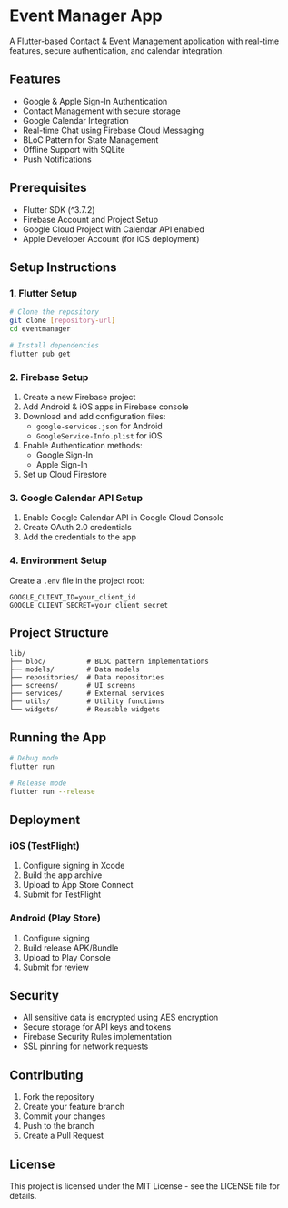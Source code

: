 # Event Manager App

A Flutter-based Contact & Event Management application with real-time features, secure authentication, and calendar integration.

## Features

- Google & Apple Sign-In Authentication
- Contact Management with secure storage
- Google Calendar Integration
- Real-time Chat using Firebase Cloud Messaging
- BLoC Pattern for State Management
- Offline Support with SQLite
- Push Notifications

## Prerequisites

- Flutter SDK (^3.7.2)
- Firebase Account and Project Setup
- Google Cloud Project with Calendar API enabled
- Apple Developer Account (for iOS deployment)

## Setup Instructions

### 1. Flutter Setup

```bash
# Clone the repository
git clone [repository-url]
cd eventmanager

# Install dependencies
flutter pub get
```

### 2. Firebase Setup

1. Create a new Firebase project
2. Add Android & iOS apps in Firebase console
3. Download and add configuration files:
   - `google-services.json` for Android
   - `GoogleService-Info.plist` for iOS
4. Enable Authentication methods:
   - Google Sign-In
   - Apple Sign-In
5. Set up Cloud Firestore

### 3. Google Calendar API Setup

1. Enable Google Calendar API in Google Cloud Console
2. Create OAuth 2.0 credentials
3. Add the credentials to the app

### 4. Environment Setup

Create a `.env` file in the project root:

```
GOOGLE_CLIENT_ID=your_client_id
GOOGLE_CLIENT_SECRET=your_client_secret
```

## Project Structure

```
lib/
├── bloc/          # BLoC pattern implementations
├── models/        # Data models
├── repositories/  # Data repositories
├── screens/       # UI screens
├── services/      # External services
├── utils/         # Utility functions
└── widgets/       # Reusable widgets
```

## Running the App

```bash
# Debug mode
flutter run

# Release mode
flutter run --release
```

## Deployment

### iOS (TestFlight)

1. Configure signing in Xcode
2. Build the app archive
3. Upload to App Store Connect
4. Submit for TestFlight

### Android (Play Store)

1. Configure signing
2. Build release APK/Bundle
3. Upload to Play Console
4. Submit for review

## Security

- All sensitive data is encrypted using AES encryption
- Secure storage for API keys and tokens
- Firebase Security Rules implementation
- SSL pinning for network requests

## Contributing

1. Fork the repository
2. Create your feature branch
3. Commit your changes
4. Push to the branch
5. Create a Pull Request

## License

This project is licensed under the MIT License - see the LICENSE file for details.
